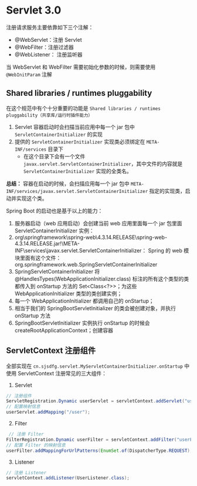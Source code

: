 # Servlet 3.0

注册请求服务主要依靠如下三个注解：

- @WebServlet：注册 Servlet
- @WebFilter：注册过滤器
- @WebListener： 注册监听器

当 WebServlet 和 WebFilter 需要初始化参数的时候，则需要使用 `@WebInitParam` 注解

## Shared libraries / runtimes pluggability

在这个规范中有个十分重要的功能是 `Shared libraries / runtimes pluggability（共享库/运行时插件能力）`

1. Servlet 容器启动时会扫描当前应用中每一个 jar 包中 `ServletContainerInitializer` 的实现
2. 提供的 `ServletContainerInitializer` 实现类必须绑定在 `META-INF/services` 目录下 
    - 在这个目录下会有一个文件 `javax.servlet.ServletContainerInitializer`，其中文件的内容就是 `ServletContainerInitializer` 实现的全类名。

**总结：** 容器在启动的时候，会扫描应用每一个 jar 包中 `META-INF/services/javax.servlet.ServletContainerInitializer` 指定的实现类，启动并实现这个类。

Spring Boot 的启动也是基于以上的能力：
1. 服务器启动（web 应用启动）会创建当前 web 应用里面每一个 jar 包里面 ServletContainerInitializer 实例：
2. org\springframework\spring-web\4.3.14.RELEASE\spring-web-4.3.14.RELEASE.jar!\META-INF\services\javax.servlet.ServletContainerInitializer： Spring 的 web 模块里面有这个文件：org.springframework.web.SpringServletContainerInitializer
3. SpringServletContainerInitializer 将@HandlesTypes(WebApplicationInitializer.class) 标注的所有这个类型的类都传入到 onStartup 方法的 Set<Class<?>>；为这些 WebApplicationInitializer 类型的类创建实例；
4. 每一个 WebApplicationInitializer 都调用自己的 onStartup；
5. 相当于我们的 SpringBootServletInitializer 的类会被创建对象，并执行 onStartup 方法
6. SpringBootServletInitializer 实例执行 onStartup 的时候会 createRootApplicationContext；创建容器

## ServletContext 注册组件

全部实现在 `cn.sjsdfg.servlet.MyServletContainerInitializer.onStartup` 中
使用 ServletContext 注册常见的三大组件：
1. Servlet
```java
// 注册组件
ServletRegistration.Dynamic userServlet = servletContext.addServlet("userServlet", new UserServlet());
// 配置映射信息
userServlet.addMapping("/user");
```
2. Filter
```java
 // 注册 Filter
FilterRegistration.Dynamic userFilter = servletContext.addFilter("userFilter", new UserFilter());
// 配置 Filter 的映射信息
userFilter.addMappingForUrlPatterns(EnumSet.of(DispatcherType.REQUEST), true, "/*");
```
3. Listener
```java
// 注册 Listener
servletContext.addListener(UserListener.class);
```